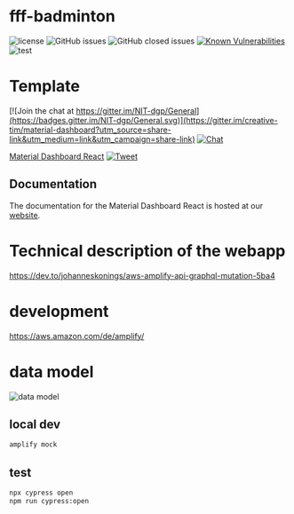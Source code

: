 # fff-badminton

![license](https://img.shields.io/badge/license-MIT-blue.svg) 
![GitHub issues](https://img.shields.io/github/issues/JohannesKonings/fff-badminton)
![GitHub closed issues](https://img.shields.io/github/issues-closed/JohannesKonings/fff-badminton)
[![Known Vulnerabilities](https://snyk.io/test/github/JohannesKonings/fff-badminton/badge.svg)](https://snyk.io/test/github/JohannesKonings/fff-badminton)
![test](https://github.com/JohannesKonings/fff-badminton/workflows/test/badge.svg)

<!--https://github.com/badges/shields-->

# Template

[![Join the chat at https://gitter.im/NIT-dgp/General](https://badges.gitter.im/NIT-dgp/General.svg)](https://gitter.im/creative-tim/material-dashboard?utm_source=share-link&utm_medium=link&utm_campaign=share-link) 
[![Chat](https://img.shields.io/badge/chat-on%20discord-7289da.svg)](https://discord.gg/E4aHAQy)

[Material Dashboard React](https://demos.creative-tim.com/material-dashboard-react/#/dashboard) [![Tweet](https://img.shields.io/twitter/url/http/shields.io.svg?style=social&logo=twitter)](https://twitter.com/intent/tweet?url=https%3A%2F%2Fcreativetimofficial.github.io%2Fmaterial-dashboard-react&text=Material%20Dashboard%20React%20-%20Free%20Bootstrap%20Admin%20Template&original_referer=https%3A%2F%2Fdemos.creative-tim.com%2Fmaterial-dashboard-react%2F%3F_ga%3D2.10428917.198078103.1532329372-1803433978.1528781151&via=creativetim&hashtags=react%2Cmaterial-ui)

## Documentation
The documentation for the Material Dashboard React is hosted at our [website](https://demos.creative-tim.com/material-dashboard-react/#/documentation/tutorial).

# Technical description of the webapp

https://dev.to/johanneskonings/aws-amplify-api-graphql-mutation-5ba4

# development

https://aws.amazon.com/de/amplify/

# data model

![data model](./src/assets/img/fff-data-model.png)

## local dev

```sh
amplify mock
```

## test

```sh
npx cypress open
npm run cypress:open
```
